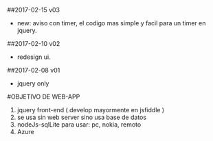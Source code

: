 ##2017-02-15  v03
* new: aviso con timer, el codigo mas simple y facil para un timer en jquery.

##2017-02-10  v02
* redesign ui.

##2017-02-08  v01
* jquery only

#OBJETIVO DE WEB-APP
1. jquery front-end ( develop mayormente en jsfiddle )
2. se usa sin web server sino usa base de datos
3. nodeJs-sqlLite para usar: pc, nokia, remoto
4. Azure